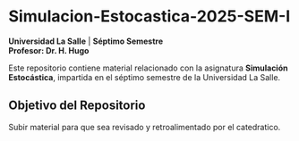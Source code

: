 # Simulacion-Estocastica-2025-SEM-I
**Universidad La Salle** | **Séptimo Semestre**  
**Profesor: Dr. H. Hugo**  

Este repositorio contiene material relacionado con la asignatura **Simulación Estocástica**, impartida en el séptimo semestre de la Universidad La Salle.

## Objetivo del Repositorio  
Subir material para que sea revisado y retroalimentado por el catedratico.
 


